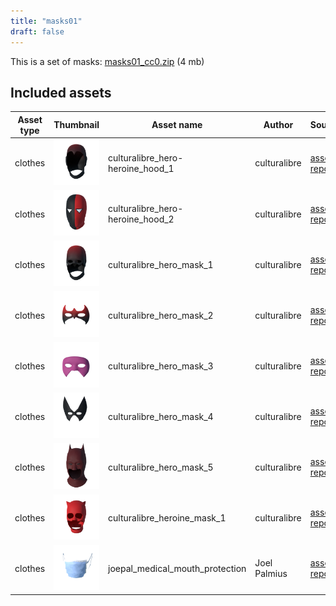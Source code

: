 ```yaml
---
title: "masks01"
draft: false
---
```


This is a set of masks: [masks01_cc0.zip](http://files.makehumancommunity.org/asset_packs/masks01/masks01_cc0.zip) (4 mb)


## Included assets

| Asset type | Thumbnail | Asset name | Author | Source | License |
| ---------- | --------- | ---------- | ------ | ------ | ------- |
| clothes | ![culturalibre_hero-heroine_hood_1.png](culturalibre_hero-heroine_hood_1.png) | culturalibre_hero-heroine_hood_1 | culturalibre | [asset repo](http://www.makehumancommunity.org/node/2100) | CC0 |
| clothes | ![culturalibre_hero-heroine_hood_2.png](culturalibre_hero-heroine_hood_2.png) | culturalibre_hero-heroine_hood_2 | culturalibre | [asset repo](http://www.makehumancommunity.org/node/2309) | CC0 |
| clothes | ![culturalibre_hero_mask_1.png](culturalibre_hero_mask_1.png) | culturalibre_hero_mask_1 | culturalibre | [asset repo](http://www.makehumancommunity.org/node/2055) | CC0 |
| clothes | ![culturalibre_hero_mask_2.png](culturalibre_hero_mask_2.png) | culturalibre_hero_mask_2 | culturalibre | [asset repo](http://www.makehumancommunity.org/node/2049) | CC0 |
| clothes | ![culturalibre_hero_mask_3.png](culturalibre_hero_mask_3.png) | culturalibre_hero_mask_3 | culturalibre | [asset repo](http://www.makehumancommunity.org/node/2202) | CC0 |
| clothes | ![culturalibre_hero_mask_4.png](culturalibre_hero_mask_4.png) | culturalibre_hero_mask_4 | culturalibre | [asset repo](http://www.makehumancommunity.org/node/2220) | CC0 |
| clothes | ![culturalibre_hero_mask_5.png](culturalibre_hero_mask_5.png) | culturalibre_hero_mask_5 | culturalibre | [asset repo](http://www.makehumancommunity.org/node/2396) | CC0 |
| clothes | ![culturalibre_heroine_mask_1.png](culturalibre_heroine_mask_1.png) | culturalibre_heroine_mask_1 | culturalibre | [asset repo](http://www.makehumancommunity.org/node/2474) | CC0 |
| clothes | ![joepal_medical_mouth_protection.png](joepal_medical_mouth_protection.png) | joepal_medical_mouth_protection | Joel Palmius | [asset repo](http://www.makehumancommunity.org/node/2369) | CC0 |
